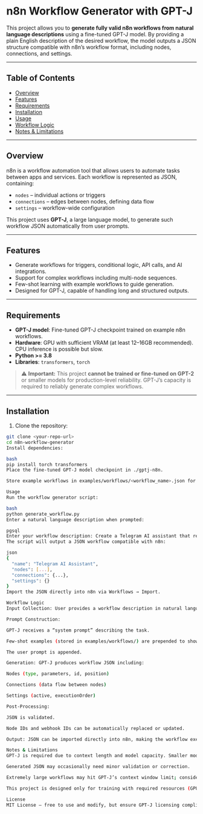 # n8n Workflow Generator with GPT-J

This project allows you to **generate fully valid n8n workflows from natural language descriptions** using a fine-tuned GPT-J model. By providing a plain English description of the desired workflow, the model outputs a JSON structure compatible with n8n’s workflow format, including nodes, connections, and settings.

---

## Table of Contents

- [Overview](#overview)  
- [Features](#features)  
- [Requirements](#requirements)  
- [Installation](#installation)  
- [Usage](#usage)  
- [Workflow Logic](#workflow-logic)  
- [Notes & Limitations](#notes--limitations)  

---

## Overview

n8n is a workflow automation tool that allows users to automate tasks between apps and services. Each workflow is represented as JSON, containing:

- `nodes` – individual actions or triggers  
- `connections` – edges between nodes, defining data flow  
- `settings` – workflow-wide configuration  

This project uses **GPT-J**, a large language model, to generate such workflow JSON automatically from user prompts.

---

## Features

- Generate workflows for triggers, conditional logic, API calls, and AI integrations.  
- Support for complex workflows including multi-node sequences.  
- Few-shot learning with example workflows to guide generation.  
- Designed for GPT-J, capable of handling long and structured outputs.  

---

## Requirements

- **GPT-J model**: Fine-tuned GPT-J checkpoint trained on example n8n workflows.  
- **Hardware**: GPU with sufficient VRAM (at least 12–16GB recommended). CPU inference is possible but slow.  
- **Python >= 3.8**  
- **Libraries**: `transformers`, `torch`  

> ⚠️ **Important:** This project **cannot be trained or fine-tuned on GPT-2** or smaller models for production-level reliability. GPT-J’s capacity is required to reliably generate complex workflows.  

---

## Installation

1. Clone the repository:

```bash
git clone <your-repo-url>
cd n8n-workflow-generator
Install dependencies:

bash
pip install torch transformers
Place the fine-tuned GPT-J model checkpoint in ./gptj-n8n.

Store example workflows in examples/workflows/<workflow_name>.json for few-shot learning.

Usage
Run the workflow generator script:

bash
python generate_workflow.py
Enter a natural language description when prompted:

pgsql
Enter your workflow description: Create a Telegram AI assistant that replies to voice messages
The script will output a JSON workflow compatible with n8n:

json
{
  "name": "Telegram AI Assistant",
  "nodes": [...],
  "connections": {...},
  "settings": {}
}
Import the JSON directly into n8n via Workflows → Import.

Workflow Logic
Input Collection: User provides a workflow description in natural language.

Prompt Construction:

GPT-J receives a “system prompt” describing the task.

Few-shot examples (stored in examples/workflows/) are prepended to show desired JSON patterns.

The user prompt is appended.

Generation: GPT-J produces workflow JSON including:

Nodes (type, parameters, id, position)

Connections (data flow between nodes)

Settings (active, executionOrder)

Post-Processing:

JSON is validated.

Node IDs and webhook IDs can be automatically replaced or updated.

Output: JSON can be imported directly into n8n, making the workflow executable.

Notes & Limitations
GPT-J is required due to context length and model capacity. Smaller models like GPT-2 are insufficient for reliable multi-node workflow generation.

Generated JSON may occasionally need minor validation or correction.

Extremely large workflows may hit GPT-J’s context window limit; consider splitting complex workflows into smaller prompts.

This project is designed only for training with required resources (GPU, memory, and fine-tuned dataset). Training with inadequate resources may fail or produce low-quality outputs.

License
MIT License – free to use and modify, but ensure GPT-J licensing compliance.











